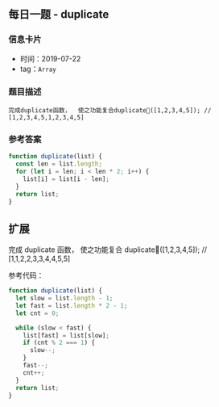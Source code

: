 ## 每日一题 - duplicate

### 信息卡片

- 时间：2019-07-22
- tag：`Array`

### 题目描述

```
完成duplicate函数，  使之功能复合duplicate([1,2,3,4,5]); // [1,2,3,4,5,1,2,3,4,5]
```

### 参考答案

```js
function duplicate(list) {
  const len = list.length;
  for (let i = len; i < len * 2; i++) {
    list[i] = list[i - len];
  }
  return list;
}
```

## 扩展

完成 duplicate 函数， 使之功能复合 duplicate([1,2,3,4,5]); // [1,1,2,2,3,3,4,4,5,5]

参考代码：

```js
function duplicate(list) {
  let slow = list.length - 1;
  let fast = list.length * 2 - 1;
  let cnt = 0;

  while (slow < fast) {
    list[fast] = list[slow];
    if (cnt % 2 === 1) {
      slow--;
    }
    fast--;
    cnt++;
  }
  return list;
}
```
